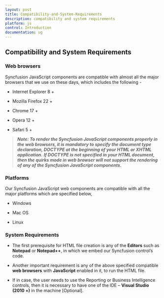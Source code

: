 ```yaml
---
layout: post
title: Compatibility-and-System-Requirements
description: compatibility and system requirements
platform: js
control: Introduction
documentation: ug
---
```


## Compatibility and System Requirements

### Web browsers

Syncfusion JavaScript components are compatible with almost all the major browsers that we use on these days, which includes the following - 

* Internet Explorer 8 +

* Mozilla Firefox 22 +

* Chrome 17 +

* Opera 12 +

* Safari 5 +


> _**Note: To render the Syncfusion JavaScript components properly in the web browsers, it is mandatory to specify the document type declaration, DOCTYPE at the beginning of your HTML or XHTML application.**_ 
> _**If DOCTYPE is not specified in your HTML document, then the quirks mode in web browser will not support the rendering of any of the Syncfusion JavaScript components.**_


### Platforms

Our Syncfusion JavaScript web components are compatible with all the major platforms which are specified below,

* Windows

* Mac OS

* Linux

### System Requirements

* The first prerequisite for HTML file creation is any of the **Editors** such as **Notepad** or **Notepad++**, in which we embed our Syncfusion control’s code.  



* Another important requirement is any of the above specified compatible **web browsers** with **JavaScript** enabled in it, to run the HTML file.



* If in case, the user needs to use the Reporting or Business Intelligence controls, then it is necessary to have one of the IDE – **Visual Studio (2010 +)** in the machine [Optional].

